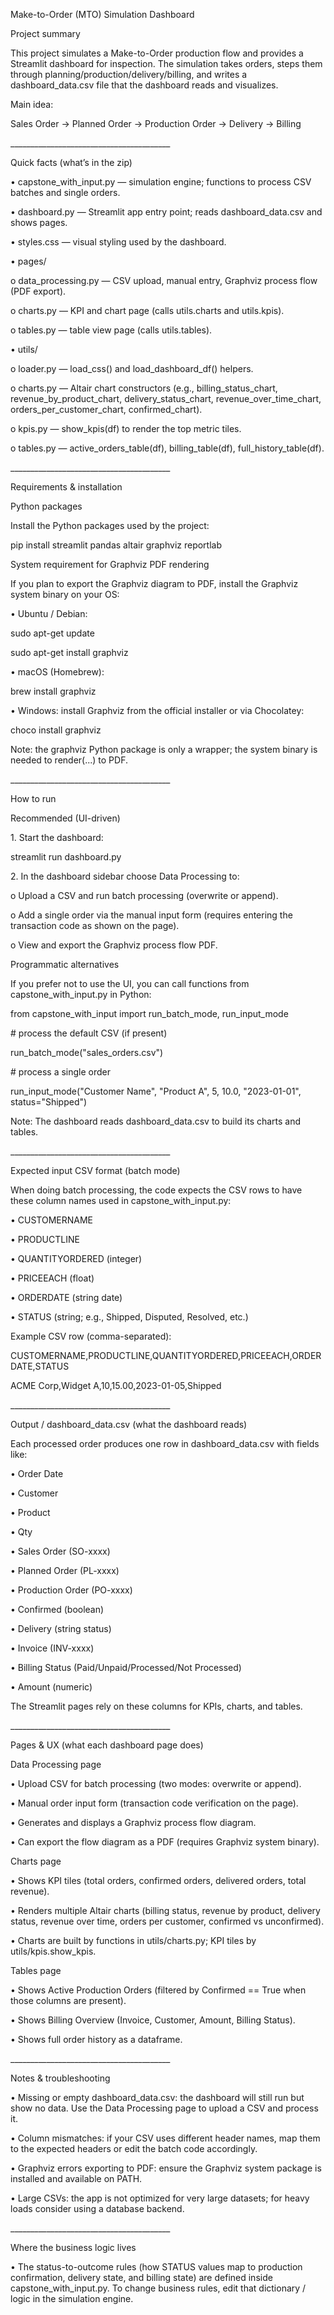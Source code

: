 Make-to-Order (MTO) Simulation Dashboard

Project summary

This project simulates a Make-to-Order production flow and provides a Streamlit dashboard for inspection. The simulation takes orders, steps them through planning/production/delivery/billing, and writes a dashboard\_data.csv file that the dashboard reads and visualizes.

Main idea:

Sales Order → Planned Order → Production Order → Delivery → Billing

\_\_\_\_\_\_\_\_\_\_\_\_\_\_\_\_\_\_\_\_\_\_\_\_\_\_\_\_\_\_\_\_\_\_\_\_\_\_\_\_

Quick facts (what’s in the zip)

•	capstone\_with\_input.py — simulation engine; functions to process CSV batches and single orders.

•	dashboard.py — Streamlit app entry point; reads dashboard\_data.csv and shows pages.

•	styles.css — visual styling used by the dashboard.

•	pages/

o	data\_processing.py — CSV upload, manual entry, Graphviz process flow (PDF export).

o	charts.py — KPI and chart page (calls utils.charts and utils.kpis).

o	tables.py — table view page (calls utils.tables).

•	utils/

o	loader.py — load\_css() and load\_dashboard\_df() helpers.

o	charts.py — Altair chart constructors (e.g., billing\_status\_chart, revenue\_by\_product\_chart, delivery\_status\_chart, revenue\_over\_time\_chart, orders\_per\_customer\_chart, confirmed\_chart).

o	kpis.py — show\_kpis(df) to render the top metric tiles.

o	tables.py — active\_orders\_table(df), billing\_table(df), full\_history\_table(df).

\_\_\_\_\_\_\_\_\_\_\_\_\_\_\_\_\_\_\_\_\_\_\_\_\_\_\_\_\_\_\_\_\_\_\_\_\_\_\_\_

Requirements \& installation

Python packages

Install the Python packages used by the project:

pip install streamlit pandas altair graphviz reportlab

System requirement for Graphviz PDF rendering

If you plan to export the Graphviz diagram to PDF, install the Graphviz system binary on your OS:

•	Ubuntu / Debian:

sudo apt-get update

sudo apt-get install graphviz

•	macOS (Homebrew):

brew install graphviz

•	Windows: install Graphviz from the official installer or via Chocolatey:

choco install graphviz

Note: the graphviz Python package is only a wrapper; the system binary is needed to render(...) to PDF.

\_\_\_\_\_\_\_\_\_\_\_\_\_\_\_\_\_\_\_\_\_\_\_\_\_\_\_\_\_\_\_\_\_\_\_\_\_\_\_\_

How to run

Recommended (UI-driven)

1\.	Start the dashboard:

streamlit run dashboard.py

2\.	In the dashboard sidebar choose Data Processing to:

o	Upload a CSV and run batch processing (overwrite or append).

o	Add a single order via the manual input form (requires entering the transaction code as shown on the page).

o	View and export the Graphviz process flow PDF.

Programmatic alternatives

If you prefer not to use the UI, you can call functions from capstone\_with\_input.py in Python:

from capstone\_with\_input import run\_batch\_mode, run\_input\_mode



\# process the default CSV (if present)

run\_batch\_mode("sales\_orders.csv")



\# process a single order

run\_input\_mode("Customer Name", "Product A", 5, 10.0, "2023-01-01", status="Shipped")

Note: The dashboard reads dashboard\_data.csv to build its charts and tables.

\_\_\_\_\_\_\_\_\_\_\_\_\_\_\_\_\_\_\_\_\_\_\_\_\_\_\_\_\_\_\_\_\_\_\_\_\_\_\_\_

Expected input CSV format (batch mode)

When doing batch processing, the code expects the CSV rows to have these column names used in capstone\_with\_input.py:

•	CUSTOMERNAME

•	PRODUCTLINE

•	QUANTITYORDERED (integer)

•	PRICEEACH (float)

•	ORDERDATE (string date)

•	STATUS (string; e.g., Shipped, Disputed, Resolved, etc.)

Example CSV row (comma-separated):

CUSTOMERNAME,PRODUCTLINE,QUANTITYORDERED,PRICEEACH,ORDERDATE,STATUS

ACME Corp,Widget A,10,15.00,2023-01-05,Shipped

\_\_\_\_\_\_\_\_\_\_\_\_\_\_\_\_\_\_\_\_\_\_\_\_\_\_\_\_\_\_\_\_\_\_\_\_\_\_\_\_

Output / dashboard\_data.csv (what the dashboard reads)

Each processed order produces one row in dashboard\_data.csv with fields like:

•	Order Date

•	Customer

•	Product

•	Qty

•	Sales Order (SO-xxxx)

•	Planned Order (PL-xxxx)

•	Production Order (PO-xxxx)

•	Confirmed (boolean)

•	Delivery (string status)

•	Invoice (INV-xxxx)

•	Billing Status (Paid/Unpaid/Processed/Not Processed)

•	Amount (numeric)

The Streamlit pages rely on these columns for KPIs, charts, and tables.

\_\_\_\_\_\_\_\_\_\_\_\_\_\_\_\_\_\_\_\_\_\_\_\_\_\_\_\_\_\_\_\_\_\_\_\_\_\_\_\_

Pages \& UX (what each dashboard page does)

Data Processing page

•	Upload CSV for batch processing (two modes: overwrite or append).

•	Manual order input form (transaction code verification on the page).

•	Generates and displays a Graphviz process flow diagram.

•	Can export the flow diagram as a PDF (requires Graphviz system binary).

Charts page

•	Shows KPI tiles (total orders, confirmed orders, delivered orders, total revenue).

•	Renders multiple Altair charts (billing status, revenue by product, delivery status, revenue over time, orders per customer, confirmed vs unconfirmed).

•	Charts are built by functions in utils/charts.py; KPI tiles by utils/kpis.show\_kpis.

Tables page

•	Shows Active Production Orders (filtered by Confirmed == True when those columns are present).

•	Shows Billing Overview (Invoice, Customer, Amount, Billing Status).

•	Shows full order history as a dataframe.

\_\_\_\_\_\_\_\_\_\_\_\_\_\_\_\_\_\_\_\_\_\_\_\_\_\_\_\_\_\_\_\_\_\_\_\_\_\_\_\_

Notes \& troubleshooting

•	Missing or empty dashboard\_data.csv: the dashboard will still run but show no data. Use the Data Processing page to upload a CSV and process it.

•	Column mismatches: if your CSV uses different header names, map them to the expected headers or edit the batch code accordingly.

•	Graphviz errors exporting to PDF: ensure the Graphviz system package is installed and available on PATH.

•	Large CSVs: the app is not optimized for very large datasets; for heavy loads consider using a database backend.

\_\_\_\_\_\_\_\_\_\_\_\_\_\_\_\_\_\_\_\_\_\_\_\_\_\_\_\_\_\_\_\_\_\_\_\_\_\_\_\_

Where the business logic lives

•	The status-to-outcome rules (how STATUS values map to production confirmation, delivery state, and billing state) are defined inside capstone\_with\_input.py. To change business rules, edit that dictionary / logic in the simulation engine.


